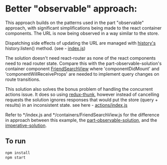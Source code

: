 # Better "observable" approach:
This approach builds on the patterns used in the part "observable" approach, with significant simplifications being made to the react container components. The URL is now being observed in a way similar to the store.

Dispatching side effects of updating the URL are managed with [history's](https://github.com/reactjs/history) history.listen() method. (see - [index.js](index.js#L29))

The solution doesn't need react-router as none of the react components need to read router state. Compare this with the part-observable-solution's container component [FriendSearchView](../part-observable-solution/containers/FriendSearchView.js) where 'componentDidMount' and 'componentWillReceiveProps' are needed to implement query changes on route transitions.

This solution also solves the bonus problem of handling the concurrent actions issue. It does so using [redux-thunk](https://github.com/gaearon/redux-thunk), however instead of cancelling requests the solution ignores responses that would put the store (query + results) in an inconsistent state. see here - [actions/index.js](actions/index.js#L23)

Refer to \*/index.js and \*/containers/FriendSearchView.js for the difference in approach between this example, the [part-observable-solution](../part-observable-solution), and the [imperative-solution](../imperative-solution).

## To run
```sh
npm install
npm start
```
